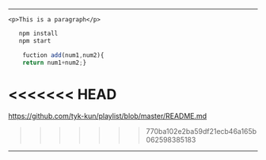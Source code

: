 ---
`<p>This is a paragraph</p>`

```bash
   npm install
   npm start
```

```javascript
	fuction add(num1,num2){
	return num1+num2;}
```
<<<<<<< HEAD
=======
<https://github.com/tyk-kun/playlist/blob/master/README.md>
>>>>>>> 770ba102e2ba59df21ecb46a165b062598385183
___


